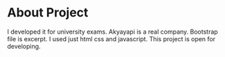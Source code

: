 # About Project 

I developed it for university exams. Akyayapi is a real company. Bootstrap file is excerpt. I used just html css and javascript. This project is open for developing.

